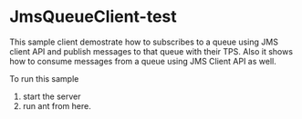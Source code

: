 # JmsQueueClient-test

This sample client demostrate how to subscribes to a queue using JMS client API and publish messages to that queue with their TPS.
Also it shows how to consume messages from a queue using JMS Client API as well.

To run this sample

1. start the server
2. run ant from here.

